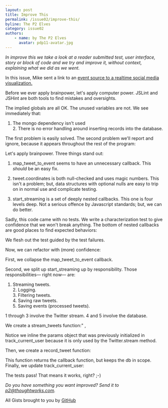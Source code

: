 ```yaml
---
layout: post
title: Improve This
permalink: /issue02/improve-this/
byline: The P2 Elves
category: issue02
authors:
    - name: by The P2 Elves
      avatar: pdp11-avatar.jpg
---
```

*In improve this we take a look at a reader submitted test, user interface, story or block of code and we try and improve it, without context, explaining what we did as we went.*

In this issue, Mike sent a link to an <a href='https://github.com/gardym/spacecubed-projectrjs/blob/master/lib/streamers/twitter_stream_source.js' target='_blank'>event source to a realtime social media visualization.</a>

Before we ever apply brainpower, let's apply computer power. JSLint and JSHint are both tools to find mistakes and oversights.

<div class='normal-gist'><script src='https://gist.github.com/gardym/721358c7f65836737415.js'></script></div>

The implied globals are all OK. The unused variables are not. We see immediately that:

1. The <span class='inline-code'>mongo</span> dependency isn't used<br />2. There is no error handling around inserting records into the database.

The first problem is easily solved. The second problem we'll report and ignore, because it appears throughout the rest of the program:

<div class='normal-gist'><script src='https://gist.github.com/gardym/7866987a3e0dfe1cae22.js'></script></div>

Let's apply brainpower. Three things stand out:

1. <span class='inline-code'>map_tweet_to_event</span> seems to have an unnecessary callback.  This *should* be an easy fix.

2. <span class='inline-code'>tweet.coordinates</span> is both null-checked and uses magic numbers.  This isn't a problem; but, data structures with optional nulls are easy to trip on in normal use and complicate testing.

3. <span class='inline-code'>start_streaming</span> is a set of deeply nested callbacks.  This one is four levels deep. Not a serious offence by Javascript standards; but, we can do better.

Sadly, this code came with no tests. We write a characterization test to give confidence that we won't break anything. The bottom of nested callbacks are good places to find expected behaviors:

<div class='normal-gist'><script src='https://gist.github.com/gardym/65dfdfd385020f6b8a0d.js'></script></div>

We flesh out the test guided by the test failures.

Now, we can refactor with (more) confidence:

First, we collapse the <span class='inline-code'>map_tweet_to_event</span> callback.

<div class='normal-gist'><script src='https://gist.github.com/gardym/14adb21c2f800ec16908.js'></script></div>

Second, we split up <span class='inline-code'>start_streaming</span> up by responsibility. Those responsibilities— right now— are:

1. Streaming tweets.<br />2. Logging.<br />3. Filtering tweets.<br />4. Saving raw tweets.<br />5. Saving events (processed tweets).

1 through 3 involve the Twitter stream. 4 and 5 involve the database.

We create a <span class='inline-code'>stream_tweets</span> function:" ,

<div class='normal-gist'><script src='https://gist.github.com/gardym/ff2d4371a7b429e00de1.js'></script></div>

Notice we inline the <span class='inline-code'>params</span> object that was previously initialized in <span class='inline-code'>track_current_user</span> because it is only used by the <span class='inline-code'>Twitter.stream</span> method.

Then, we create a <span class='inline-code'>record_tweet</span> function:

<div class='normal-gist'><script src='https://gist.github.com/gardym/e4c1d8372458c10795c9.js'></script></div>

This function returns the callback function, but keeps the <span class='inline-code'>db</span> in scope.
Finally, we update <span class='inline-code'>track_current_user</span>:

<div class='normal-gist'><script src='https://gist.github.com/gardym/b9a1a696c09805bbcd01.js'></script></div>

The tests pass! That means it works, right? ;-)

*Do you have something you want improved? Send it to <a href='mailto:p2@thoughtworks.com'>p2@thoughtworks.com</a>.*

<div class='byline'>All Gists brought to you by <a href='http://github.com/'>GitHub</a></div>
